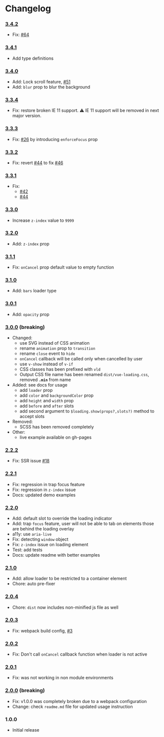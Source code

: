 # Changelog

### [3.4.2](https://github.com/ankurk91/vue-loading-overlay/compare/3.4.1...3.4.2)

* Fix: [#64](https://github.com/ankurk91/vue-loading-overlay/issues/64)

### [3.4.1](https://github.com/ankurk91/vue-loading-overlay/compare/3.4.0...3.4.1)

* Add type definitions

### [3.4.0](https://github.com/ankurk91/vue-loading-overlay/compare/3.3.4...3.4.0)

* Add: Lock scroll feature, [#51](https://github.com/ankurk91/vue-loading-overlay/issues/51)
* Add: `blur` prop to blur the background

### [3.3.4](https://github.com/ankurk91/vue-loading-overlay/compare/3.3.3...3.3.4)

* Fix: restore broken IE 11 support. :warning: IE 11 support will be removed in next major version.

### [3.3.3](https://github.com/ankurk91/vue-loading-overlay/compare/3.3.2...3.3.3)

* Fix: [#26](https://github.com/ankurk91/vue-loading-overlay/issues/26) by introducing `enforceFocus` prop

### [3.3.2](https://github.com/ankurk91/vue-loading-overlay/compare/3.3.1...3.3.2)

* Fix: revert [#44](https://github.com/ankurk91/vue-loading-overlay/issues/44)
  to fix [#46](https://github.com/ankurk91/vue-loading-overlay/issues/46)

### [3.3.1](https://github.com/ankurk91/vue-loading-overlay/compare/3.3.0...3.3.1)

* Fix:
    - [#42](https://github.com/ankurk91/vue-loading-overlay/issues/42)
    - [#44](https://github.com/ankurk91/vue-loading-overlay/issues/44)

### [3.3.0](https://github.com/ankurk91/vue-loading-overlay/compare/3.2.0...3.3.0)

* Increase `z-index` value to `9999`

### [3.2.0](https://github.com/ankurk91/vue-loading-overlay/compare/3.1.1...3.2.0)

* Add: `z-index` prop

### [3.1.1](https://github.com/ankurk91/vue-loading-overlay/compare/3.1.0...3.1.1)

* Fix: `onCancel` prop default value to empty function

### [3.1.0](https://github.com/ankurk91/vue-loading-overlay/compare/3.0.1...3.1.0)

* Add: `bars` loader type

### [3.0.1](https://github.com/ankurk91/vue-loading-overlay/compare/3.0.0...3.0.1)

* Add: `opacity` prop

### [3.0.0](https://github.com/ankurk91/vue-loading-overlay/compare/2.2.2...3.0.0) (breaking)

* Changed:
    - use SVG instead of CSS animation
    - rename `animation` prop to `transition`
    - rename `close` event to `hide`
    - `onCancel` callback will be called only when cancelled by user
    - use `v-show` instead of `v-if`
    - CSS classes has been prefixed with `vld`
    - Output CSS file name has been renamed `dist/vue-loading.css`, removed **`.min`** from name
* Added: see docs for usage
    - add `loader` prop
    - add `color` and `backgroundColor` prop
    - add `height` and `width` prop
    - add `before` and `after` slots
    - add second argument to `$loading.show(props?,slots?)` method to accept slots
* Removed:
    - SCSS has been removed completely
* Other:
    - live example available on gh-pages

### [2.2.2](https://github.com/ankurk91/vue-loading-overlay/compare/2.2.1...2.2.2)

* Fix: SSR issue [#18](https://github.com/ankurk91/vue-loading-overlay/pull/18)

### [2.2.1](https://github.com/ankurk91/vue-loading-overlay/compare/2.2.0...2.2.1)

* Fix: regression in trap focus feature
* Fix: regression in `z-index` issue
* Docs: updated demo examples

### [2.2.0](https://github.com/ankurk91/vue-loading-overlay/compare/2.1.0...2.2.0)

* Add: default slot to override the loading indicator
* Add: trap `focus` feature, user will not be able to tab on elements those are behind the loading overlay
* a11y: use `aria-live`
* Fix: detecting `window` object
* Fix: `z-index` issue on loading element
* Test: add tests
* Docs: update readme with better examples

### [2.1.0](https://github.com/ankurk91/vue-loading-overlay/compare/2.0.4...2.1.0)

* Add: allow loader to be restricted to a container element
* Chore: auto pre-fixer

### [2.0.4](https://github.com/ankurk91/vue-loading-overlay/compare/2.0.3...2.0.4)

* Chore: `dist` now includes non-minified js file as well

### [2.0.3](https://github.com/ankurk91/vue-loading-overlay/compare/2.0.2...2.0.3)

* Fix: webpack build config, [#3](https://github.com/ankurk91/vue-loading-overlay/issues/3)

### [2.0.2](https://github.com/ankurk91/vue-loading-overlay/compare/2.0.1...2.0.2)

* Fix: Don't call `onCancel` callback function when loader is not active

### [2.0.1](https://github.com/ankurk91/vue-loading-overlay/compare/2.0.0...2.0.1)

* Fix: was not working in non module environments

### [2.0.0](https://github.com/ankurk91/vue-loading-overlay/compare/1.0.0...2.0.0) (breaking)

* Fix: v1.0.0 was completely broken due to a webpack configuration
* Change: check `readme.md` file for updated usage instruction

### 1.0.0

* Initial release
